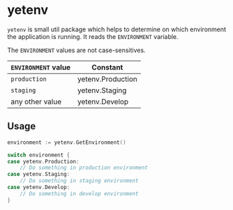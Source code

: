 # yetenv

`yetenv` is small util package which helps to determine on which environment the application is running. It reads the `ENVIRONMENT` variable.

The `ENVIRONMENT` values are not case-sensitives.

| `ENVIRONMENT` value | Constant |
| ------------------- | -------- |
| `production` | yetenv.Production |
| `staging` | yetenv.Staging |
| any other value | yetenv.Develop |

## Usage

```go
environment := yetenv.GetEnvironment()

switch environment {
case yetenv.Production:
    // Do something in production environment
case yetenv.Staging:
    // Do something in staging environment
case yetenv.Develop:
    // Do something in develop environment
}
```